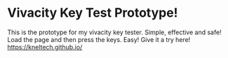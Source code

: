 # Vivacity Key Test Prototype!
This is the prototype for my vivacity key tester. 
Simple, effective and safe! Load the page and then press the keys. Easy!
Give it a try here! https://kneltech.github.io/



